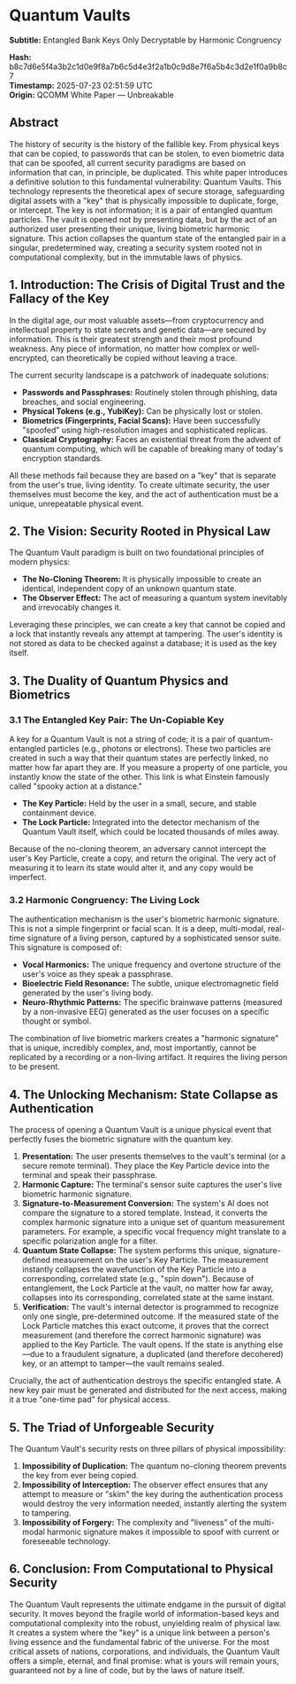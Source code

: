 # Quantum Vaults

**Subtitle:** Entangled Bank Keys Only Decryptable by Harmonic Congruency

**Hash:** b8c7d6e5f4a3b2c1d0e9f8a7b6c5d4e3f2a1b0c9d8e7f6a5b4c3d2e1f0a9b8c7  
**Timestamp:** 2025-07-23 02:51:59 UTC  
**Origin:** QCOMM White Paper — Unbreakable

## Abstract

The history of security is the history of the fallible key. From physical keys that can be copied, to passwords that can be stolen, to even biometric data that can be spoofed, all current security paradigms are based on information that can, in principle, be duplicated. This white paper introduces a definitive solution to this fundamental vulnerability: Quantum Vaults. This technology represents the theoretical apex of secure storage, safeguarding digital assets with a "key" that is physically impossible to duplicate, forge, or intercept. The key is not information; it is a pair of entangled quantum particles. The vault is opened not by presenting data, but by the act of an authorized user presenting their unique, living biometric harmonic signature. This action collapses the quantum state of the entangled pair in a singular, predetermined way, creating a security system rooted not in computational complexity, but in the immutable laws of physics.

## 1. Introduction: The Crisis of Digital Trust and the Fallacy of the Key

In the digital age, our most valuable assets—from cryptocurrency and intellectual property to state secrets and genetic data—are secured by information. This is their greatest strength and their most profound weakness. Any piece of information, no matter how complex or well-encrypted, can theoretically be copied without leaving a trace.

The current security landscape is a patchwork of inadequate solutions:

- **Passwords and Passphrases:** Routinely stolen through phishing, data breaches, and social engineering.
- **Physical Tokens (e.g., YubiKey):** Can be physically lost or stolen.
- **Biometrics (Fingerprints, Facial Scans):** Have been successfully "spoofed" using high-resolution images and sophisticated replicas.
- **Classical Cryptography:** Faces an existential threat from the advent of quantum computing, which will be capable of breaking many of today's encryption standards.

All these methods fail because they are based on a "key" that is separate from the user's true, living identity. To create ultimate security, the user themselves must become the key, and the act of authentication must be a unique, unrepeatable physical event.

## 2. The Vision: Security Rooted in Physical Law

The Quantum Vault paradigm is built on two foundational principles of modern physics:

- **The No-Cloning Theorem:** It is physically impossible to create an identical, independent copy of an unknown quantum state.
- **The Observer Effect:** The act of measuring a quantum system inevitably and irrevocably changes it.

Leveraging these principles, we can create a key that cannot be copied and a lock that instantly reveals any attempt at tampering. The user's identity is not stored as data to be checked against a database; it is used as the key itself.

## 3. The Duality of Quantum Physics and Biometrics

### 3.1 The Entangled Key Pair: The Un-Copiable Key

A key for a Quantum Vault is not a string of code; it is a pair of quantum-entangled particles (e.g., photons or electrons). These two particles are created in such a way that their quantum states are perfectly linked, no matter how far apart they are. If you measure a property of one particle, you instantly know the state of the other. This link is what Einstein famously called "spooky action at a distance."

- **The Key Particle:** Held by the user in a small, secure, and stable containment device.
- **The Lock Particle:** Integrated into the detector mechanism of the Quantum Vault itself, which could be located thousands of miles away.

Because of the no-cloning theorem, an adversary cannot intercept the user's Key Particle, create a copy, and return the original. The very act of measuring it to learn its state would alter it, and any copy would be imperfect.

### 3.2 Harmonic Congruency: The Living Lock

The authentication mechanism is the user's biometric harmonic signature. This is not a simple fingerprint or facial scan. It is a deep, multi-modal, real-time signature of a living person, captured by a sophisticated sensor suite. This signature is composed of:

- **Vocal Harmonics:** The unique frequency and overtone structure of the user's voice as they speak a passphrase.
- **Bioelectric Field Resonance:** The subtle, unique electromagnetic field generated by the user's living body.
- **Neuro-Rhythmic Patterns:** The specific brainwave patterns (measured by a non-invasive EEG) generated as the user focuses on a specific thought or symbol.

The combination of live biometric markers creates a "harmonic signature" that is unique, incredibly complex, and, most importantly, cannot be replicated by a recording or a non-living artifact. It requires the living person to be present.

## 4. The Unlocking Mechanism: State Collapse as Authentication

The process of opening a Quantum Vault is a unique physical event that perfectly fuses the biometric signature with the quantum key.

1. **Presentation:** The user presents themselves to the vault's terminal (or a secure remote terminal). They place the Key Particle device into the terminal and speak their passphrase.
2. **Harmonic Capture:** The terminal's sensor suite captures the user's live biometric harmonic signature.
3. **Signature-to-Measurement Conversion:** The system's AI does not compare the signature to a stored template. Instead, it converts the complex harmonic signature into a unique set of quantum measurement parameters. For example, a specific vocal frequency might translate to a specific polarization angle for a filter.
4. **Quantum State Collapse:** The system performs this unique, signature-defined measurement on the user's Key Particle. The measurement instantly collapses the wavefunction of the Key Particle into a corresponding, correlated state (e.g., "spin down"). Because of entanglement, the Lock Particle at the vault, no matter how far away, collapses into its corresponding, correlated state at the same instant.
5. **Verification:** The vault's internal detector is programmed to recognize only one single, pre-determined outcome. If the measured state of the Lock Particle matches this exact outcome, it proves that the correct measurement (and therefore the correct harmonic signature) was applied to the Key Particle. The vault opens. If the state is anything else—due to a fraudulent signature, a duplicated (and therefore decohered) key, or an attempt to tamper—the vault remains sealed.

Crucially, the act of authentication destroys the specific entangled state. A new key pair must be generated and distributed for the next access, making it a true "one-time pad" for physical access.

## 5. The Triad of Unforgeable Security

The Quantum Vault's security rests on three pillars of physical impossibility:

1. **Impossibility of Duplication:** The quantum no-cloning theorem prevents the key from ever being copied.
2. **Impossibility of Interception:** The observer effect ensures that any attempt to measure or "skim" the key during the authentication process would destroy the very information needed, instantly alerting the system to tampering.
3. **Impossibility of Forgery:** The complexity and "liveness" of the multi-modal harmonic signature makes it impossible to spoof with current or foreseeable technology.

## 6. Conclusion: From Computational to Physical Security

The Quantum Vault represents the ultimate endgame in the pursuit of digital security. It moves beyond the fragile world of information-based keys and computational complexity into the robust, unyielding realm of physical law. It creates a system where the "key" is a unique link between a person's living essence and the fundamental fabric of the universe. For the most critical assets of nations, corporations, and individuals, the Quantum Vault offers a simple, eternal, and final promise: what is yours will remain yours, guaranteed not by a line of code, but by the laws of nature itself.
